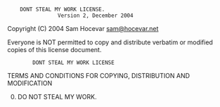        DONT STEAL MY WORK LICENSE.
                    Version 2, December 2004 

 Copyright (C) 2004 Sam Hocevar <sam@hocevar.net> 

 Everyone is NOT permitted to copy and distribute verbatim or modified 
 copies of this license document.

            DONT STEAL MY WORK LICENSE
   TERMS AND CONDITIONS FOR COPYING, DISTRIBUTION AND MODIFICATION 

  0. DO NOT STEAL MY WORK.
